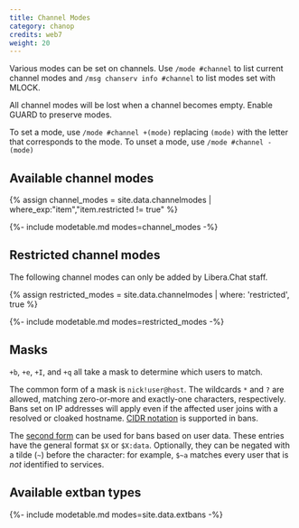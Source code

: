 ```yaml
---
title: Channel Modes
category: chanop
credits: web7
weight: 20
---
```


Various modes can be set on channels. Use `/mode #channel` to list current
channel modes and `/msg chanserv info #channel` to list modes set with MLOCK.

All channel modes will be lost when a channel becomes empty. Enable GUARD to
preserve modes.

To set a mode, use `/mode #channel +(mode)` replacing `(mode)` with the letter
that corresponds to the mode. To unset a mode, use `/mode #channel -(mode)`

## Available channel modes

<!-- markdownlint-disable MD013 -->
{% assign channel_modes = site.data.channelmodes | where_exp:"item","item.restricted != true" %}
<!-- markdownlint-enable MD013 -->

{%- include modetable.md modes=channel_modes -%}

## Restricted channel modes

The following channel modes can only be added by Libera.Chat staff.

<!-- markdownlint-disable MD013 -->
{% assign restricted_modes = site.data.channelmodes | where: 'restricted', true %}
<!-- markdownlint-enable MD013 -->

{%- include modetable.md modes=restricted_modes -%}

## Masks

`+b`, `+e`, `+I`, and `+q` all take a mask to determine which users to match.

The common form of a mask is `nick!user@host`. The wildcards `*` and `?` are
allowed, matching zero-or-more and exactly-one characters, respectively. Bans
set on IP addresses will apply even if the affected user joins with a resolved
or cloaked hostname.
[CIDR notation](https://en.wikipedia.org/wiki/Classless_Inter-Domain_Routing#CIDR_notation)
is supported in bans.

The [second form](/guides/extbans) can be used for bans based on user data.
These entries have the general format `$X` or `$X:data`. Optionally, they can
be negated with a tilde (`~`) before the character: for example, `$~a` matches
every user that is *not* identified to services.

## Available extban types

{%- include modetable.md modes=site.data.extbans -%}
